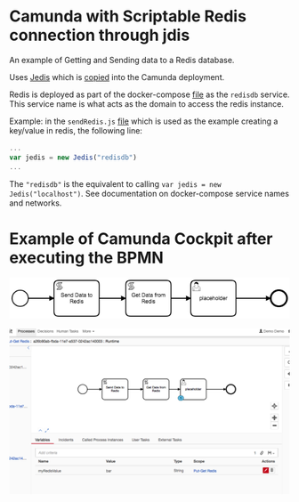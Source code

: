 # Camunda with Scriptable Redis connection through jdis

An example of Getting and Sending data to a Redis database.

Uses [Jedis](https://github.com/xetorthio/jedis) which is [copied](https://github.com/DigitalState/camunda-variations/blob/master/jdis-redis/Dockerfile#L7) into the Camunda deployment.

Redis is deployed as part of the docker-compose [file](https://github.com/DigitalState/camunda-variations/blob/master/jdis-redis/docker-compose.yml#L12-L19) as the `redisdb` service.  This service name is what acts as the domain to access the redis instance.

Example: in the `sendRedis.js` [file](https://github.com/DigitalState/camunda-variations/blob/master/jdis-redis/bpmn/sendRedis.js#L2) which is used as the example creating a key/value in redis, the following line:

```javascript
...
var jedis = new Jedis("redisdb")
...
```

The `"redisdb"` is the equivalent to calling `var jedis = new Jedis("localhost")`.
See documentation on docker-compose service names and networks.

# Example of Camunda Cockpit after executing the BPMN

![bpmn](./docs/bpmn/put-get-redis.png)

![cockpit](./docs/cockpit.png)